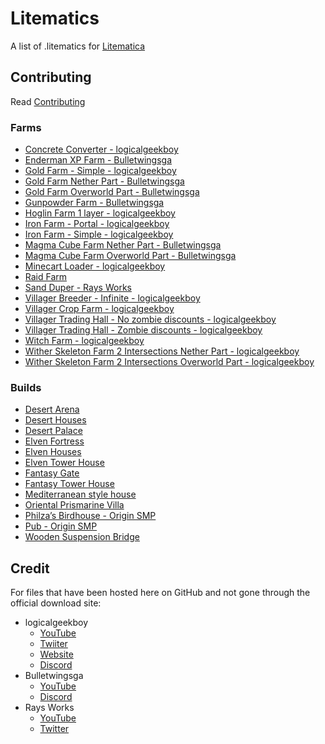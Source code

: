 # Litematics
A list of .litematics for [Litematica](https://www.curseforge.com/minecraft/mc-mods/litematica)

## Contributing
Read [Contributing](contributing.md)

### Farms
* [Concrete Converter - logicalgeekboy](https://github.com/DillonB07/Litematics/raw/main/Files/logicalgeekboy/LGB_Concrete_Converter.litematic/)
* [Enderman XP Farm - Bulletwingsga](https://github.com/DillonB07/Litematics/raw/main/Files/Bulletwingsga/ultimate_enderman_xp_farm.litematic/)
* [Gold Farm - Simple - logicalgeekboy](https://github.com/DillonB07/Litematics/raw/main/Files/logicalgeekboy/SM_Gold_farm.litematic/)
* [Gold Farm Nether Part - Bulletwingsga](https://github.com/DillonB07/Litematics/raw/main/Files/Bulletwingsga/gold_farm_nether_part.litematic/)
* [Gold Farm Overworld Part - Bulletwingsga](https://github.com/DillonB07/Litematics/raw/main/Files/Bulletwingsga/gold_farm_part_in_overworld.litematic/)
* [Gunpowder Farm - Bulletwingsga](https://github.com/DillonB07/Litematics/raw/main/Files/Bulletwingsga/gunpowder_farm.litematic/)
* [Hoglin Farm 1 layer - logicalgeekboy](https://github.com/DillonB07/Litematics/raw/main/Files/logicalgeekboy/Hoglin_Farm1_Layer.litematic/)
* [Iron Farm - Portal - logicalgeekboy](https://github.com/DillonB07/Litematics/raw/main/Files/logicalgeekboy/logic_portal_farm.litematic/)
* [Iron Farm - Simple - logicalgeekboy](https://github.com/DillonB07/Litematics/raw/main/Files/logicalgeekboy/LGB_SM_Iron_Farm.litematic/)
* [Magma Cube Farm Nether Part - Bulletwingsga](https://github.com/DillonB07/Litematics/raw/main/Files/Bulletwingsga/magma_cube_farm_nether_part.litematic/)
* [Magma Cube Farm Overworld Part - Bulletwingsga](https://github.com/DillonB07/Litematics/raw/main/Files/Bulletwingsga/magma_cube_farm_in_overworld.litematic/)
* [Minecart Loader - logicalgeekboy](https://github.com/DillonB07/Litematics/raw/main/Files/logicalgeekboy/Minecart_Loader_Legacy_SMP_2_13.litematic/)
* [Raid Farm](https://www.planetminecraft.com/project/raid-farm-inspired-by-raysworks/)
* [Sand Duper - Rays Works](https://github.com/DillonB07/Litematics/raw/main/Files/Rays-Works/sand_duper.litematic/)
* [Villager Breeder - Infinite - logicalgeekboy](https://github.com/DillonB07/Litematics/raw/main/Files/logicalgeekboy/SM_VillagerBreeder.litematic/)
* [Villager Crop Farm - logicalgeekboy](https://github.com/DillonB07/Litematics/raw/main/Files/logicalgeekboy/SM_CropFarm.litematic/)
* [Villager Trading Hall - No zombie discounts - logicalgeekboy](https://github.com/DillonB07/Litematics/raw/main/Files/logicalgeekboy/SM_TradingHall_noZombie.litematic/)
* [Villager Trading Hall - Zombie discounts - logicalgeekboy](https://github.com/DillonB07/Litematics/raw/main/Files/logicalgeekboy/SM_TradingHall_Zombie.litematic/)
* [Witch Farm - logicalgeekboy](https://github.com/DillonB07/Litematics/raw/main/Files/logicalgeekboy/Witch_Farm.litematic/)
* [Wither Skeleton Farm 2 Intersections Nether Part - logicalgeekboy](https://github.com/DillonB07/Litematics/raw/main/Files/logicalgeekboy/Wither_Skeleton_Farm_-_2_Intersections_Nether.litematic/)
* [Wither Skeleton Farm 2 Intersections Overworld Part - logicalgeekboy](https://github.com/DillonB07/Litematics/raw/main/Files/logicalgeekboy/Wither_Skeleton_Farm_-_2_Intersections_Overworld.litematic/)

### Builds
* [Desert Arena](https://www.planetminecraft.com/project/desert-arena-4612082/)
* [Desert Houses](https://www.planetminecraft.com/project/3-desert-houses/)
* [Desert Palace](https://www.planetminecraft.com/project/small-desert-palace/)
* [Elven Fortress](https://www.planetminecraft.com/project/elven-fortress-4610939/)
* [Elven Houses](https://www.planetminecraft.com/project/3-elven-houses/)
* [Elven Tower House](https://www.planetminecraft.com/project/elven-tower-house/)
* [Fantasy Gate](https://www.planetminecraft.com/project/fantasy-gate-structure/)
* [Fantasy Tower House](https://www.planetminecraft.com/project/fantasy-tower-house-4619284/)
* [Mediterranean style house](https://www.planetminecraft.com/project/mediterranean-style-house-4707287/)
* [Oriental Prismarine Villa](https://www.planetminecraft.com/project/oriental-prismarine-villa/)
* [Philza’s Birdhouse - Origin SMP](https://www.planetminecraft.com/project/philza-s-birdhouse-from-origin-smp-schematica-litematica/)
* [Pub - Origin SMP](https://www.planetminecraft.com/project/the-pub-from-origin-smp-schematic-litematica/)
* [Wooden Suspension Bridge](https://www.planetminecraft.com/project/wooden-suspension-bridge-5068951/)

## Credit
For files that have been hosted here on GitHub and not gone through the official download site:
* logicalgeekboy
  * [YouTube](https://www.youtube.com/channel/UCJx74HaacAjDZk8LPdOfUFQ)
  * [Twiiter](https://twitter.com/LogicalGeekBoy)
  * [Website](https://logicalgeekboy.com)
  * [Discord](https://discord.gg/FnYSbKF)
* Bulletwingsga
  * [YouTube](https://www.youtube.com/channel/UCOePECmkGEUabjnij7SxnUQ)
  * [Discord](https://discord.gg/4BxtG8fjhM)
* Rays Works
  * [YouTube](https://www.youtube.com/channel/UCDi2s0xQrfFwivdmsPiuU_w)
  * [Twitter](https://twitter.com/RaysWorks)